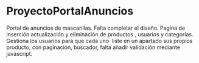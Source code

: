 # ProyectoPortalAnuncios
Portal de anuncios de mascarillas. Falta completar  el diseño.
Pagina de inserción actualización y eliminación de productos , usuarios y categorías. Gestiona los usuarios para que cada uno  liste en un apartado sus propios producto, con paginación, buscador,  falta añadir validación mediante javascript.
